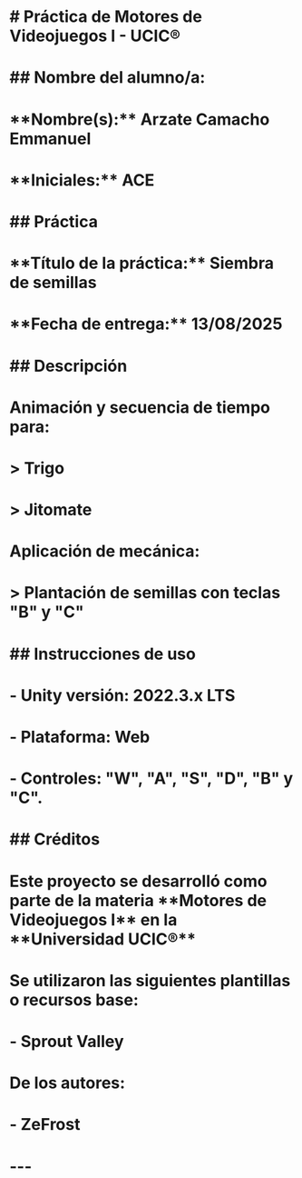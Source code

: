 # \# Práctica de Motores de Videojuegos I - UCIC®

# 

# \## Nombre del alumno/a:

# \*\*Nombre(s):\*\* Arzate Camacho Emmanuel

# \*\*Iniciales:\*\* ACE

# 

# \## Práctica

# \*\*Título de la práctica:\*\* Siembra de semillas

# \*\*Fecha de entrega:\*\* 13/08/2025

# 

# \## Descripción

# Animación y secuencia de tiempo para:

# > Trigo

# > Jitomate



# Aplicación de mecánica:

# > Plantación de semillas con teclas "B" y "C"





# \## Instrucciones de uso

# 

# \- Unity versión: 2022.3.x LTS

# \- Plataforma: Web

# \- Controles: "W", "A", "S", "D", "B" y "C".

# 

# \## Créditos

# Este proyecto se desarrolló como parte de la materia \*\*Motores de Videojuegos I\*\* en la \*\*Universidad UCIC®\*\*

# 

# Se utilizaron las siguientes plantillas o recursos base:

# \- Sprout Valley

# 

# De los autores:

# \- ZeFrost

# ---

